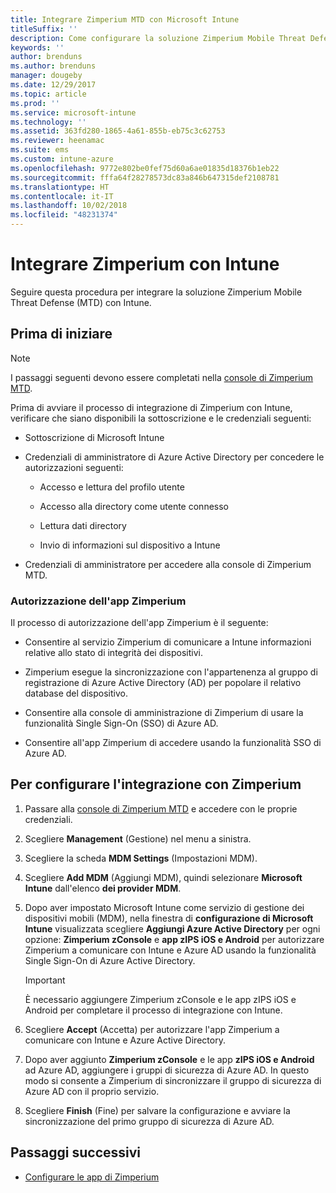 ```yaml
---
title: Integrare Zimperium MTD con Microsoft Intune
titleSuffix: ''
description: Come configurare la soluzione Zimperium Mobile Threat Defense (MTD) con Microsoft Intune per controllare l'accesso dei dispositivi mobili alle risorse aziendali.
keywords: ''
author: brenduns
ms.author: brenduns
manager: dougeby
ms.date: 12/29/2017
ms.topic: article
ms.prod: ''
ms.service: microsoft-intune
ms.technology: ''
ms.assetid: 363fd280-1865-4a61-855b-eb75c3c62753
ms.reviewer: heenamac
ms.suite: ems
ms.custom: intune-azure
ms.openlocfilehash: 9772e802be0fef75d60a6ae01835d18376b1eb22
ms.sourcegitcommit: fffa64f28278573dc83a846b647315def2108781
ms.translationtype: HT
ms.contentlocale: it-IT
ms.lasthandoff: 10/02/2018
ms.locfileid: "48231374"
---
```

# <a name="integrate-zimperium-with-intune"></a>Integrare Zimperium con Intune

Seguire questa procedura per integrare la soluzione Zimperium Mobile Threat Defense (MTD) con Intune.

## <a name="before-you-begin"></a>Prima di iniziare

> [!NOTE]
> I passaggi seguenti devono essere completati nella [console di Zimperium MTD](https://staging2-console.zimperium.com).

Prima di avviare il processo di integrazione di Zimperium con Intune, verificare che siano disponibili la sottoscrizione e le credenziali seguenti:

-   Sottoscrizione di Microsoft Intune

-   Credenziali di amministratore di Azure Active Directory per concedere le autorizzazioni seguenti:

    -   Accesso e lettura del profilo utente

    -   Accesso alla directory come utente connesso

    -   Lettura dati directory

    -   Invio di informazioni sul dispositivo a Intune

-   Credenziali di amministratore per accedere alla console di Zimperium MTD.

### <a name="zimperium-app-authorization"></a>Autorizzazione dell'app Zimperium

Il processo di autorizzazione dell'app Zimperium è il seguente:

-   Consentire al servizio Zimperium di comunicare a Intune informazioni relative allo stato di integrità dei dispositivi.

-   Zimperium esegue la sincronizzazione con l'appartenenza al gruppo di registrazione di Azure Active Directory (AD) per popolare il relativo database del dispositivo.

-   Consentire alla console di amministrazione di Zimperium di usare la funzionalità Single Sign-On (SSO) di Azure AD.

-   Consentire all'app Zimperium di accedere usando la funzionalità SSO di Azure AD.

## <a name="to-set-up-zimperium-integration"></a>Per configurare l'integrazione con Zimperium

1.  Passare alla [console di Zimperium MTD](https://staging2-console.zimperium.com) e accedere con le proprie credenziali.

2.  Scegliere **Management** (Gestione) nel menu a sinistra.

3.  Scegliere la scheda **MDM Settings** (Impostazioni MDM).

4.  Scegliere **Add MDM** (Aggiungi MDM), quindi selezionare **Microsoft Intune** dall'elenco **dei provider MDM**.

5.  Dopo aver impostato Microsoft Intune come servizio di gestione dei dispositivi mobili (MDM), nella finestra di **configurazione di Microsoft Intune** visualizzata scegliere **Aggiungi Azure Active Directory** per ogni opzione: **Zimperium zConsole** e **app zIPS iOS e Android** per autorizzare Zimperium a comunicare con Intune e Azure AD usando la funzionalità Single Sign-On di Azure Active Directory.

    > [!IMPORTANT]
    > È necessario aggiungere Zimperium zConsole e le app zIPS iOS e Android per completare il processo di integrazione con Intune.

6.  Scegliere **Accept** (Accetta) per autorizzare l'app Zimperium a comunicare con Intune e Azure Active Directory.

7.  Dopo aver aggiunto **Zimperium zConsole** e le app **zIPS iOS e Android** ad Azure AD, aggiungere i gruppi di sicurezza di Azure AD. In questo modo si consente a Zimperium di sincronizzare il gruppo di sicurezza di Azure AD con il proprio servizio.

8.  Scegliere **Finish** (Fine) per salvare la configurazione e avviare la sincronizzazione del primo gruppo di sicurezza di Azure AD.

## <a name="next-steps"></a>Passaggi successivi

-   [Configurare le app di Zimperium](mtd-apps-ios-app-configuration-policy-add-assign.md)
